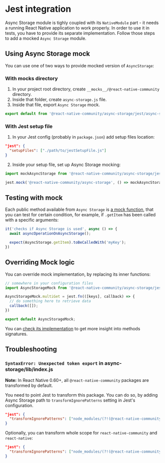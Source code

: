 # Jest integration

Async Storage module is tighly coupled with its `NativeModule` part - it needs a running React Native application to work properly. In order to use it in tests, you have to provide its separate implementation. Follow those steps to add a mocked `Async Storage` module.

## Using Async Storage mock

You can use one of two ways to provide mocked version of `AsyncStorage`:

### With __mocks__ directory

1. In your project root directory, create `__mocks__/@react-native-community` directory.
2. Inside that folder, create `async-storage.js` file.
3. Inside that file, export `Async Storage` mock.

```javascript
export default from '@react-native-community/async-storage/jest/async-storage-mock'
```

### With Jest setup file

1. In your Jest config (probably in `package.json`) add setup files location:

```json
"jest": {
  "setupFiles": ["./path/to/jestSetupFile.js"]
}
```

2. Inside your setup file, set up Async Storage mocking:

```javascript
import mockAsyncStorage from '@react-native-community/async-storage/jest/async-storage-mock';

jest.mock('@react-native-community/async-storage', () => mockAsyncStorage);
```
## Testing with mock

Each public method available from `Async Storage` is [a mock function](https://jestjs.io/docs/en/mock-functions), that you can test for certain condition, for example, if `.getItem` has been called with a specific arguments:

```javascript
it('checks if Async Storage is used', async () => {
  await asyncOperationOnAsyncStorage();

  expect(AsyncStorage.getItem).toBeCalledWith('myKey');
})
```

## Overriding Mock logic

You can override mock implementation, by replacing its inner functions:

```javascript
// somewhere in your configuration files
import AsyncStorageMock from '@react-native-community/async-storage/jest/async-storage-mock';

AsyncStorageMock.multiGet = jest.fn(([keys], callback) => {
  // do something here to retrieve data
  callback([]);
})

export default AsyncStorageMock;
```

You can [check its implementation](../jest/async-storage-mock.js) to get more insight into methods signatures.

## Troubleshooting

### **`SyntaxError: Unexpected token export` in async-storage/lib/index.js**

**Note:** In React Native 0.60+, all `@react-native-community` packages are transformed by default.

You need to point Jest to transform this package. You can do so, by adding Async Storage path to `transformIgnorePatterns` setting in Jest's configuration.


```json
"jest": {
  "transformIgnorePatterns": ["node_modules/(?!(@react-native-community/async-storage/lib))"]
}
```

Optionally, you can transform whole scope for `react-native-community` and `react-native`:

```json
"jest": {
  "transformIgnorePatterns": ["node_modules/(?!(@react-native-community|react-native))"]
}
```